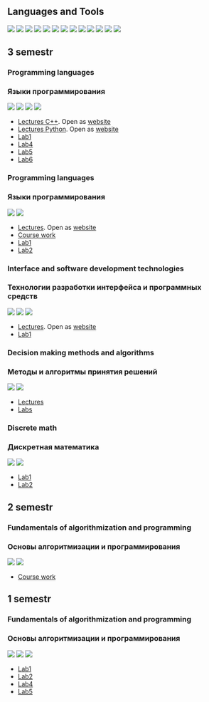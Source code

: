 ## Languages and Tools
![](https://img.shields.io/badge/-JavaScript-black?style=for-the-badge&logo=javascript)
![](https://img.shields.io/badge/-PHP-black?style=for-the-badge&logo=PHP)
![](https://img.shields.io/badge/-C-black?style=for-the-badge&logo=C)
![](https://img.shields.io/badge/-C++-black?style=for-the-badge&logo=C%2b%2b&logoColor=004481)
![](https://img.shields.io/badge/-C%23-black?style=for-the-badge&logo=C)
![](https://img.shields.io/badge/-XAML-black?style=for-the-badge&logo=XAML)
![](https://img.shields.io/badge/-Python-black?style=for-the-badge&logo=python&logoColor=ffd242)
![](https://img.shields.io/badge/-Jekyll-black?style=for-the-badge&logo=jekyll&logoColor=c00002)
![](https://img.shields.io/badge/-LaTeX-black?style=for-the-badge&logo=latex&logoColor=008080)
![](https://img.shields.io/badge/-MySQL-black?style=for-the-badge&logo=mysql&logoColor=e87102)
![](https://img.shields.io/badge/-Jupyter-black?style=for-the-badge&logo=jupyter)
![](https://img.shields.io/badge/-MarkDown-black?style=for-the-badge&logo=markdown)
![](https://img.shields.io/badge/-Bootstrap-black?style=for-the-badge&logo=bootstrap&logoColor=8855d6)

## 3 semestr

### Programming languages
### Языки программирования
![](https://img.shields.io/badge/-C++-black?style=for-the-badge&logo=C%2b%2b&logoColor=004481)
![](https://img.shields.io/badge/-Python-black?style=for-the-badge&logo=python&logoColor=ffd242)
![](https://img.shields.io/badge/-LaTeX-black?style=for-the-badge&logo=latex)
![](https://img.shields.io/badge/-Jupyter-black?style=for-the-badge&logo=jupyter)
  - [Lectures C++](https://github.com/PavelGalanin2001/3-semestr-YP-Cpp_lectures). Open as [website](https://pavelgalanin2001.github.io/3-semestr-YP-Cpp_lectures/)
  - [Lectures Python](https://github.com/PavelGalanin2001/3-semestr-YP-Python_lectures). Open as [website](https://pavelgalanin2001.github.io/3-semestr-YP-Python_lectures/)
  - [Lab1](https://github.com/PavelGalanin2001/3-semestr-YP-Cpp_lab-1-variant-4)
  - [Lab4](https://github.com/PavelGalanin2001/3-semestr-YP-Python_lab-4)
  - [Lab5](https://github.com/PavelGalanin2001/3-semestr-YP-Python_lab-5)
  - [Lab6](https://github.com/PavelGalanin2001/3-semestr-YP-Python_lab-6)
### Programming languages
### Языки программирования
![](https://img.shields.io/badge/-PHP-black?style=for-the-badge&logo=PHP)
![](https://img.shields.io/badge/-LaTeX-black?style=for-the-badge&logo=latex)
  - [Lectures](https://github.com/PavelGalanin2001/3-semestr-YP-PHP_lectures). Open as [website](https://pavelgalanin2001.github.io/3-semestr-YP-PHP_lectures/)
  - [Course work](https://github.com/PavelGalanin2001/3-semestr-YP_coursework)
  - [Lab1](https://github.com/PavelGalanin2001/3-semestr-YP-PHP_lab-1)
  - [Lab2](https://github.com/PavelGalanin2001/3-semestr-YP-PHP_lab-2)
### Interface and software development technologies
### Технологии разработки интерфейса и программных средств 
![](https://img.shields.io/badge/-C%23-black?style=for-the-badge&logo=C)
![](https://img.shields.io/badge/-XAML-black?style=for-the-badge&logo=XAML)
![](https://img.shields.io/badge/-LaTeX-black?style=for-the-badge&logo=latex)
  - [Lectures](https://github.com/PavelGalanin2001/3-semestr-TRIPS_lectures). Open as [website](https://pavelgalanin2001.github.io/3-semestr-TRIPS_lectures)
  - [Lab1](https://github.com/PavelGalanin2001/3-semestr-TRIPS_lab-1)
### Decision making methods and algorithms
### Методы и алгоритмы принятия решений
![](https://img.shields.io/badge/-Python-black?style=for-the-badge&logo=python&logoColor=ffd242)
![](https://img.shields.io/badge/-Jupyter-black?style=for-the-badge&logo=jupyter)
  - [Lectures](https://github.com/PavelGalanin2001/3-semestr-MiAPR_lectures)
  - [Labs](https://github.com/PavelGalanin2001/3-semestr-MiAPR_labs)
### Discrete math
### Дискретная математика 
![](https://img.shields.io/badge/-Python-black?style=for-the-badge&logo=python&logoColor=ffd242)
![](https://img.shields.io/badge/-LaTeX-black?style=for-the-badge&logo=latex)
  - [Lab1](https://github.com/PavelGalanin2001/3-semestr-DiscreteMath_lab-1)
  - [Lab2](https://github.com/PavelGalanin2001/3-semestr-DiscreteMath_lab-2)
  
## 2 semestr
### Fundamentals of algorithmization and programming
### Основы алгоритмизации и программирования
![](https://img.shields.io/badge/-C-black?style=for-the-badge&logo=C)
![](https://img.shields.io/badge/-LaTeX-black?style=for-the-badge&logo=latex)
  - [Course work](https://github.com/PavelGalanin2001/2-semestr-OAiP_course-work)
  
## 1 semestr
### Fundamentals of algorithmization and programming
### Основы алгоритмизации и программирования
![](https://img.shields.io/badge/-cmd-black?style=for-the-badge&logo=Microsoft)
![](https://img.shields.io/badge/-C-black?style=for-the-badge&logo=C)
![](https://img.shields.io/badge/-LaTeX-black?style=for-the-badge&logo=latex)
  - [Lab1](https://github.com/PavelGalanin2001/1-semestr-OAiP_lab-1)
  - [Lab2](https://github.com/PavelGalanin2001/1-semestr-OAiP_lab-2)
  - [Lab4](https://github.com/PavelGalanin2001/1-semestr-OAiP_lab-4)
  - [Lab5](https://github.com/PavelGalanin2001/1-semestr-OAiP_lab-4)
